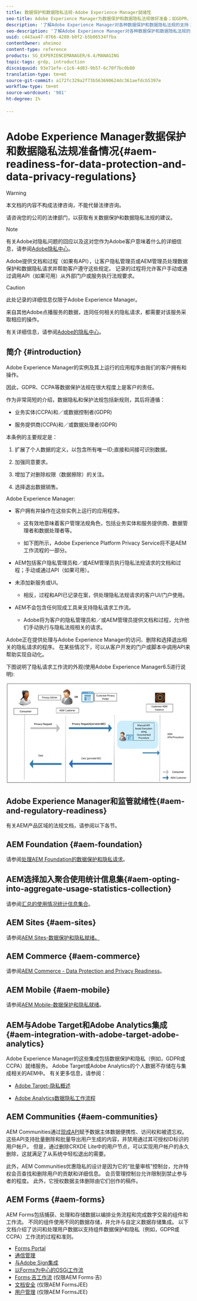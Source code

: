 ```yaml
---
title: 数据保护和数据隐私法规-Adobe Experience Manager就绪性
seo-title: Adobe Experience Manager为数据保护和数据隐私法规做好准备；如GDPR、CCPA等
description: '了解Adobe Experience Manager对各种数据保护和数据隐私法规的支持；包括欧盟一般数据保护规定(GDPR)、加利福尼亚消费者隐私法，以及实施新AEM项目时如何遵守这些规定。 '
seo-description: '了解Adobe Experience Manager对各种数据保护和数据隐私法规的支持；包括欧盟一般数据保护规定(GDPR)、加利福尼亚消费者隐私法，以及实施新AEM项目时如何遵守这些规定。 '
uuid: c443aa47-0766-4280-b0f2-b5b06534ffba
contentOwner: aheimoz
content-type: reference
products: SG_EXPERIENCEMANAGER/6.4/MANAGING
topic-tags: grdp, introduction
discoiquuid: 93e71efe-c1c6-4d83-9b57-6c70f7bc0b80
translation-type: tm+mt
source-git-commit: a172fc329a2f73b563690624dc361aefdcb5397e
workflow-type: tm+mt
source-wordcount: '981'
ht-degree: 1%

---
```



# Adobe Experience Manager数据保护和数据隐私法规准备情况{#aem-readiness-for-data-protection-and-data-privacy-regulations}

>[!WARNING]
>
>本文档的内容不构成法律咨询，不能代替法律咨询。
>
>请咨询您的公司的法律部门，以获取有关数据保护和数据隐私法规的建议。

>[!NOTE]
>
>有关Adobe对隐私问题的回应以及这对您作为Adobe客户意味着什么的详细信息，请参阅[Adobe隐私中心](https://www.adobe.com/privacy.html)。

Adobe提供文档和过程（如果有API），让客户隐私管理员或AEM管理员处理数据保护和数据隐私请求并帮助客户遵守这些规定。 记录的过程将允许客户手动或通过调用API（如果可用）从外部门户或服务执行法规要求。

>[!CAUTION]
>
>此处记录的详细信息仅限于Adobe Experience Manager。
>
>来自其他Adobe点播服务的数据，连同任何相关的隐私请求，都需要对该服务采取相应的操作。
>
>有关详细信息，请参阅[Adobe的隐私中心](https://www.adobe.com/privacy.html)。

## 简介 {#introduction}

Adobe Experience Manager的实例及其上运行的应用程序由我们的客户拥有和操作。

因此，GDPR、CCPA等数据保护法规在很大程度上是客户的责任。

作为非常简短的介绍，数据隐私和保护法规包括新规则，其后将遵循：

* 业务实体(CCPA)和／或数据控制者(GDPR)

* 服务提供商(CCPA)和／或数据处理者(GDPR)

本条例的主要规定是：

1. 扩展了个人数据的定义，以包含所有唯一ID;直接和间接可识别数据。

2. 加强同意要求。

3. 增加了对删除权限（数据擦除）的关注。

4. 选择退出数据销售。

Adobe Experience Manager:

* 客户拥有并操作在这些实例上运行的应用程序。

   * 这有效地意味着客户管理法规角色，包括业务实体和服务提供商、数据管理者和数据处理者等。

   * 如下图所示，Adobe Experience Platform Privacy Service将不是AEM工作流程的一部分。

* AEM包括客户隐私管理员和／或AEM管理员执行隐私法规请求的文档和过程；手动或通过API（如果可用）。

* 未添加新服务或UI。

   * 相反，过程和API已记录在案，供处理隐私法规请求的客户UI/门户使用。

* AEM不会包含任何现成工具来支持隐私请求工作流。

   * Adobe将为客户的隐私管理员和／或AEM管理员提供文档和过程，允许他们手动执行与隐私法规相关的请求。

Adobe正在提供处理与Adobe Experience Manager的访问、删除和选择退出相关的隐私请求的程序。 在某些情况下，可以从客户开发的门户或脚本中调用API来帮助实现自动化。

下图说明了隐私请求工作流的外观(使用Adobe Experience Manager6.5进行说明):

![数据保护和隐私](assets/data-protection-and-privacy-01.png)

## Adobe Experience Manager和监管就绪性{#aem-and-regulatory-readiness}

有关AEM产品区域的法规文档，请参阅以下各节。

## AEM Foundation {#aem-foundation}

请参阅[处理AEM Foundation的数据保护和隐私请求](/help/sites-administering/handling-gdpr-requests-for-aem-platform.md)。

## AEM选择加入聚合使用统计信息集{#aem-opting-into-aggregate-usage-statistics-collection}

请参阅[汇总的使用情况统计信息集合](/help/sites-deploying/opt-in-aggregated-usage-statistics.md)。

## AEM Sites {#aem-sites}

请参阅[AEM Sites-数据保护和隐私就绪。](/help/sites-administering/gdpr-compliance-sites.md)

## AEM Commerce {#aem-commerce}

请参阅[AEM Commerce - Data Protection and Privacy Readiness](/help/sites-administering/gdpr-compliance-commerce.md)。

## AEM Mobile {#aem-mobile}

请参阅[AEM Mobile-数据保护和隐私就绪](/help/mobile/aem-mobile-gdpr-compliance.md)。

## AEM与Adobe Target和Adobe Analytics集成{#aem-integration-with-adobe-target-adobe-analytics}

Adobe Experience Manager的这些集成包括数据保护和隐私（例如，GDPR或CCPA）就绪服务。 Adobe Target或Adobe Analytics的个人数据不存储在与集成相关的AEM中。
有关更多信息，请参阅：

* [Adobe Target-隐私概述](https://docs.adobe.com/content/help/en/target/using/implement-target/before-implement/privacy/privacy.html)

* [Adobe Analytics数据隐私工作流程](https://docs.adobe.com/content/help/en/analytics/admin/data-governance/an-gdpr-workflow.html)

## AEM Communities {#aem-communities}

AEM Communities通过[现成API](/help/communities/user-ugc-management-service.md)赋予数据主体数据便携性、访问权和被遗忘权。 这些API支持批量删除和批量导出用户生成的内容，并禁用通过其可授权ID标识的用户帐户。 但是，通过删除CRXDE Lite中的用户节点，可以实现用户帐户的永久删除，这就满足了从系统中轻松退出的需要。

此外，AEM Communities优惠隐私的设计是因为它的“批量审核”控制台，允许特权会员查找和删除用户的贡献和详细信息。 会员管理控制台允许限制到禁止参与者的程度。 此外，它授权数据主体删除由它们创作的稿件。

## AEM Forms {#aem-forms}

AEM Forms包括捕获、处理和存储数据以编排业务流程和完成数字交易的组件和工作流。 不同的组件使用不同的数据存储，并允许与自定义数据存储集成。 以下文档介绍了访问和处理用户数据以支持组件数据保护和隐私（例如，GDPR或CCPA）工作流的过程和准则。

* [Forms Portal](/help/forms/using/forms-portal-handling-user-data.md)
* [通信管理](/help/forms/using/correspondence-management-handling-user-data.md)
* [与Adobe Sign集成](/help/forms/using/integration-adobe-sign-handling-user-data.md)
* [以Forms为中心的OSGi工作流](/help/forms/using/forms-workflow-osgi-handling-user-data.md)
* [Forms·吉工作流](/help/forms/using/forms-workflow-jee-handling-user-data.md) (仅限AEM Forms·吉)
* [文档安全](/help/forms/using/document-security-handling-user-data.md) (仅限AEM FormsJEE)
* [用户管理](/help/forms/using/user-management-handling-user-data.md) (仅限AEM FormsJEE)
